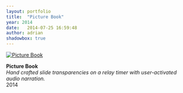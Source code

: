 ```yaml
---
layout: portfolio
title:  "Picture Book"
year: 2014
date:   2014-07-25 16:59:48
author: adrian
shadowbox: true
---
```


<a href="//player.vimeo.com/video/96121904?portrait=0&amp;autoplay=1" rel="shadowbox;width=800;height=450" title="Picture Book">
<img src="{{site.url}}/img/2014/pictureBook/pictureBook-pre.jpg" alt="Picture Book"></a>

**Picture Book** <br />
*Hand crafted slide transparencies on a relay timer with user-activated audio narration.* <br />
2014
